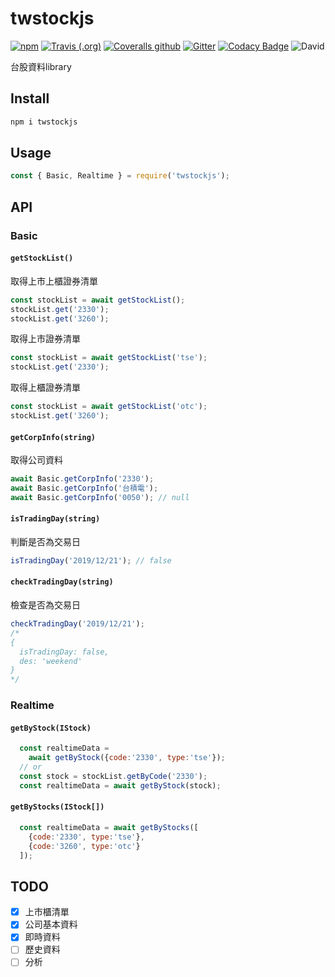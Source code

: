 # twstockjs

[![npm](https://img.shields.io/npm/v/twstockjs)](https://www.npmjs.com/package/twstockjs)
[![Travis (.org)](https://img.shields.io/travis/bigtongue5566/twstockjs)](https://travis-ci.org/bigtongue5566/twstockjs)
[![Coveralls github](https://img.shields.io/coveralls/github/bigtongue5566/twstockjs)](https://coveralls.io/github/bigtongue5566/twstockjs)
[![Gitter](https://img.shields.io/gitter/room/bigtongue5566/twstockjs)](https://gitter.im/twstockjs/community)
[![Codacy Badge](https://api.codacy.com/project/badge/Grade/8075958aa3b64d849ed4ea54321bb524)](https://www.codacy.com/manual/bigtongue5566/twstockjs?utm_source=github.com&amp;utm_medium=referral&amp;utm_content=bigtongue5566/twstockjs&amp;utm_campaign=Badge_Grade)
![David](https://img.shields.io/david/bigtongue5566/twstockjs)

台股資料library

## Install

```bash
npm i twstockjs
```

## Usage

```javascript
const { Basic, Realtime } = require('twstockjs');
```

## API

### Basic

#### `getStockList()`

取得上市上櫃證券清單

```javascript
const stockList = await getStockList();
stockList.get('2330');
stockList.get('3260');
```

取得上市證券清單

```javascript
const stockList = await getStockList('tse');
stockList.get('2330');
```

取得上櫃證券清單

```javascript
const stockList = await getStockList('otc');
stockList.get('3260');
```

#### `getCorpInfo(string)`

取得公司資料

```javascript
await Basic.getCorpInfo('2330');
await Basic.getCorpInfo('台積電');
await Basic.getCorpInfo('0050'); // null
```

#### `isTradingDay(string)`

判斷是否為交易日

```javascript
isTradingDay('2019/12/21'); // false
```

#### `checkTradingDay(string)`

檢查是否為交易日

```javascript
checkTradingDay('2019/12/21');
/*
{
  isTradingDay: false,
  des: 'weekend'
}
*/
```

### Realtime

#### `getByStock(IStock)`

```javascript
  const realtimeData =
    await getByStock({code:'2330', type:'tse'});
  // or
  const stock = stockList.getByCode('2330');
  const realtimeData = await getByStock(stock);
```

#### `getByStocks(IStock[])`

```javascript
  const realtimeData = await getByStocks([
    {code:'2330', type:'tse'},
    {code:'3260', type:'otc'}
  ]);
```

## TODO

- [x] 上市櫃清單
- [x] 公司基本資料
- [x] 即時資料
- [ ] 歷史資料
- [ ] 分析

